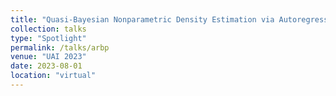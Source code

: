 ```yaml
---
title: "Quasi-Bayesian Nonparametric Density Estimation via Autoregressive Predictive Updates"
collection: talks
type: "Spotlight"
permalink: /talks/arbp
venue: "UAI 2023"
date: 2023-08-01
location: "virtual"
---
```

